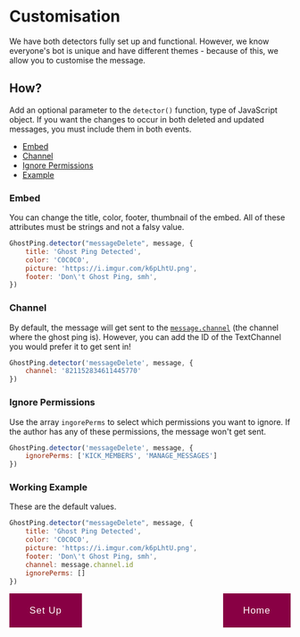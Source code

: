 # Customisation
We have both detectors fully set up and functional. However, we know everyone's bot is unique and have different themes - because of this, we allow you to customise the message. 

## How?
Add an optional parameter to the `detector()` function, type of JavaScript object. If you want the changes to occur in both deleted and updated messages, you must include them in both events.

- [Embed](#Embed)
- [Channel](#Channel)
- [Ignore Permissions](#Ignore-Permissions)
- [Example](#Working-Example)


### Embed 
You can change the title, color, footer, thumbnail of the embed. All of these attributes must be strings and not a falsy value. 
```js
GhostPing.detector("messageDelete", message, {
    title: 'Ghost Ping Detected',
    color: 'C0C0C0',
    picture: 'https://i.imgur.com/k6pLhtU.png',
    footer: 'Don\'t Ghost Ping, smh',
})
```

### Channel
By default, the message will get sent to the [`message.channel`](https://discord.js.org/#/docs/main/stable/class/Message?scrollTo=channel) (the channel where the ghost ping is).  However, you can add the ID of the TextChannel you would prefer it to get sent in!
```js
GhostPing.detector('messageDelete', message, {
    channel: '821152834611445770'
})
```

### Ignore Permissions
Use the array `ingorePerms` to select which permissions you want to ignore. If the author has any of these permissions, the message won't get sent.
```js
GhostPing.detector('messageDelete', message, {
    ignorePerms: ['KICK_MEMBERS', 'MANAGE_MESSAGES']
})
```

### Working Example
These are the default values.
```js
GhostPing.detector("messageDelete", message, {
    title: 'Ghost Ping Detected',
    color: 'C0C0C0',
    picture: 'https://i.imgur.com/k6pLhtU.png',
    footer: 'Don\'t Ghost Ping, smh',
    channel: message.channel.id
    ignorePerms: []
})
```

<style type="text/css" rel="stylesheet">
.btn-block { display: flex; justify-content: space-between; }
.btn { display: flex; font-family: Arial; font-size: 17px; color: #fff; letter-spacing: 1px; line-height: 1; background-color: #804; position: relative; align-items: center; padding: 22px 36px; text-decoration: none; overflow: hidden; } 
.btn:before { position: absolute; top: 0; left: 0; display: block; width: 100%; height: 100%; background-color: rgba(255, 255, 255, .2); }
.btn:after { position: absolute; top: 1px; right: -40px; display: flex; justify-content: center; align-items: center; height: 100%; width: 40px; font-family: "Font Awesome 5 Free"; font-size: 25px; font-weight: 900; line-height: inherit; opacity: 0; }
.right:hover { padding-left: 26px; padding-right: 46px; }
.left:hover { padding-right: 26px; padding-left: 46px; }
</style>

<section class='btn-block' >
    <a href='https://github.com/ThatsLiamS/discord.js-ghost-ping/wiki/Set-Up' class='btn left'>Set Up</a>
    <a href='https://github.com/ThatsLiamS/discord.js-ghost-ping/wiki' class='btn right'>Home</a>
</section>